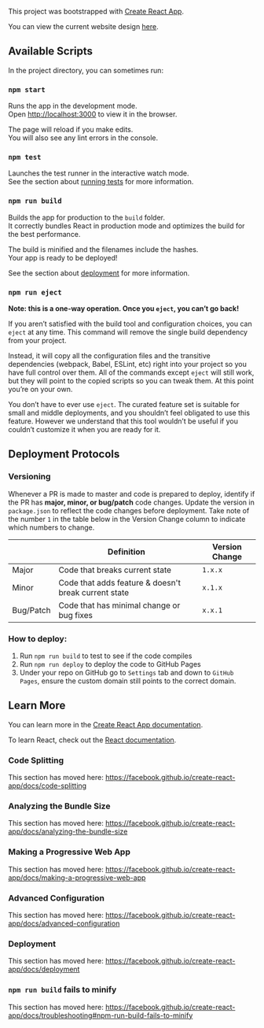 This project was bootstrapped with [Create React App](https://github.com/facebook/create-react-app).

You can view the current website design [here](https://www.figma.com/file/5SoMEkUgl1FwWlwiEQ6fGW/Personal-Website?node-id=0%3A1).

## Available Scripts

In the project directory, you can sometimes run:

### `npm start`

Runs the app in the development mode.<br />
Open [http://localhost:3000](http://localhost:3000) to view it in the browser.

The page will reload if you make edits.<br />
You will also see any lint errors in the console.

### `npm test`

Launches the test runner in the interactive watch mode.<br />
See the section about [running tests](https://facebook.github.io/create-react-app/docs/running-tests) for more information.

### `npm run build`

Builds the app for production to the `build` folder.<br />
It correctly bundles React in production mode and optimizes the build for the best performance.

The build is minified and the filenames include the hashes.<br />
Your app is ready to be deployed!

See the section about [deployment](https://facebook.github.io/create-react-app/docs/deployment) for more information.

### `npm run eject`

**Note: this is a one-way operation. Once you `eject`, you can’t go back!**

If you aren’t satisfied with the build tool and configuration choices, you can `eject` at any time. This command will remove the single build dependency from your project.

Instead, it will copy all the configuration files and the transitive dependencies (webpack, Babel, ESLint, etc) right into your project so you have full control over them. All of the commands except `eject` will still work, but they will point to the copied scripts so you can tweak them. At this point you’re on your own.

You don’t have to ever use `eject`. The curated feature set is suitable for small and middle deployments, and you shouldn’t feel obligated to use this feature. However we understand that this tool wouldn’t be useful if you couldn’t customize it when you are ready for it.

## Deployment Protocols

### Versioning

Whenever a PR is made to master and code is prepared to deploy, identify if the PR has **major, minor, or bug/patch** code changes. Update the version in `package.json` to reflect the code changes before deployment. Take note of the number `1` in the table below in the Version Change column to indicate which numbers to change.

|                |Definition                                            |Version Change               |
|----------------|------------------------------------------------------|-----------------------------|
|Major           |Code that breaks current state                        |`1.x.x`                      |
|Minor           |Code that adds feature & doesn't break current state  |`x.1.x`                      |
|Bug/Patch       |Code that has minimal change or bug fixes             |`x.x.1`                      |

### How to deploy:

1. Run `npm run build` to test to see if the code compiles
2. Run `npm run deploy` to deploy the code to GitHub Pages
3. Under your repo on GitHub go to `Settings` tab and down to `GitHub Pages`, ensure the custom domain still points to the correct domain.


## Learn More

You can learn more in the [Create React App documentation](https://facebook.github.io/create-react-app/docs/getting-started).

To learn React, check out the [React documentation](https://reactjs.org/).

### Code Splitting

This section has moved here: https://facebook.github.io/create-react-app/docs/code-splitting

### Analyzing the Bundle Size

This section has moved here: https://facebook.github.io/create-react-app/docs/analyzing-the-bundle-size

### Making a Progressive Web App

This section has moved here: https://facebook.github.io/create-react-app/docs/making-a-progressive-web-app

### Advanced Configuration

This section has moved here: https://facebook.github.io/create-react-app/docs/advanced-configuration

### Deployment

This section has moved here: https://facebook.github.io/create-react-app/docs/deployment

### `npm run build` fails to minify

This section has moved here: https://facebook.github.io/create-react-app/docs/troubleshooting#npm-run-build-fails-to-minify


